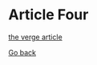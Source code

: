 # Article Four

[the verge article](https://www.theverge.com/22809090/nft-create-opensea-rarible-cryptocurrency-ethereum-collectibles-how-to)

[Go back](/index.html)